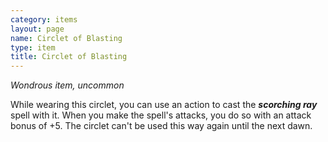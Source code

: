 ```yaml
---
category: items
layout: page
name: Circlet of Blasting
type: item
title: Circlet of Blasting 
---
```

_Wondrous item, uncommon_ 

While wearing this circlet, you can use an action to cast the **_scorching ray_** spell with it. When you make the spell's attacks, you do so with an attack bonus of +5. The circlet can't be used this way again until the next dawn. 